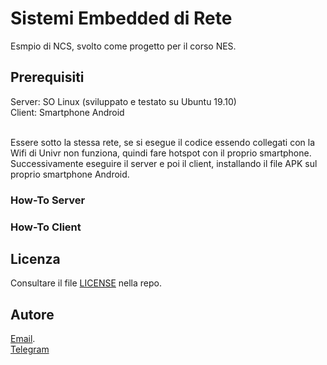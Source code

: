 # Sistemi Embedded di Rete

Esmpio di NCS, svolto come progetto per il corso NES. <br>

## Prerequisiti

Server: SO Linux (sviluppato e testato su Ubuntu 19.10) <br>
Client: Smartphone Android <br><br>

Essere sotto la stessa rete, se si esegue il codice essendo collegati con la Wifi di Univr non funziona, quindi fare hotspot con il proprio smartphone. <br>
Successivamente eseguire il server e poi il client, installando il file APK sul proprio smartphone Android. 

### How-To Server
<!--TODO  
	python o Java?
	venv3 per python con i pacchetti da installare
-->

### How-To Client
<!-- TODO installare APK--> 

## Licenza
Consultare il file [LICENSE](https://github.com/michelepenzo/nes/blob/master/LICENSE) nella repo.

## Autore
[Email](mailto:michelepenzo@outool.it). <br>
[Telegram](https://t.me/michelepenzo)